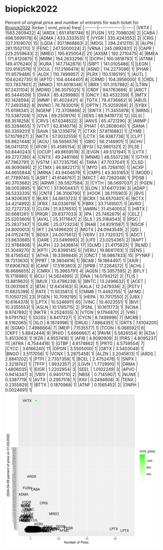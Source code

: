 # biopick2022
Percent of original price and number of entrants for each ticket for [Biopick2022](https://twitter.com/hashtag/Biopick2022)
|ticker |   nrml_price| freq|
|:------|------------:|----:|
|VKTX   | 1583.2609422|    4|
|ARDX   |  651.8181746|    5|
|FUSN   |  512.7098026|    2|
|CABA   |  496.5699178|    6|
|ADMA   |  433.3333531|    1|
|VYGR   |  335.4243552|    2|
|CRIS   |  327.3109070|   15|
|LQDA   |  307.1868663|    2|
|MDGL   |  294.2412115|    3|
|ALPN   |  281.1552170|    1|
|FENC   |  247.5000024|    2|
|VRNA   |  245.0892831|    2|
|CAPR   |  225.2559643|    2|
|MREO   |  195.6250042|   21|
|AXSM   |  192.2710475|    4|
|BMEA   |  171.8120875|    1|
|MIRM   |  164.2633296|    1|
|DCPH   |  160.0818793|    1|
|ATNM   |  149.4176240|    3|
|KURA   |  147.7142879|    1|
|SRPT   |  141.0105486|    1|
|LEGN   |  120.9182576|    1|
|OCUL   |  117.2166474|    8|
|ASND   |  114.2273096|    1|
|PHAR   |  111.8579486|    1|
|ALDX   |  110.7499957|    2|
|PLRX   |  110.5185191|    1|
|AUTL   |  104.6242730|    9|
|APTO   |  104.4444401|    8|
|CRMD   |  104.3956000|    1|
|CRDL   |  103.7837801|    2|
|MNKD   |  101.6018346|    1|
|IBRX   |  101.3157882|    4|
|LTRN   |   97.2431104|    3|
|MDWD   |   96.3075025|    1|
|CRDF   |   94.1763666|    3|
|ARCT   |   85.5444509|    1|
|DVAX   |   85.4299980|    1|
|ONCY   |   83.4532359|    1|
|IMTX   |   82.1428594|    2|
|IMMP   |   81.4024421|    4|
|TGTX   |   79.4736862|    9|
|ABUS   |   77.2493582|    8|
|NVNO   |   76.7830019|    1|
|OPTN   |   75.9259269|    2|
|SYBX   |   75.6198341|    2|
|NGENF  |   72.3708868|    2|
|SWTX   |   71.3455978|    1|
|MRNS   |   70.5387208|    1|
|IOVA   |   69.2509176|    1|
|XERS   |   68.9419773|   12|
|GLSI   |   68.3518258|    1|
|CRVS   |   67.6348522|    3|
|ANVS   |   65.4721290|    3|
|ARMP   |   65.3284655|    1|
|VTVT   |   62.8140716|    3|
|PHAT   |   61.2608040|    1|
|SANA   |   60.3359201|    1|
|SAVA   |   58.1235679|    7|
|CTXR   |   57.8116882|    1|
|ZYME   |   57.1079927|    2|
|NKTX   |   57.0032559|    1|
|LCTX   |   56.9387736|    1|
|CLPT   |   56.8627448|    3|
|ACIU   |   56.5656578|    1|
|GBIO   |   56.2146901|    1|
|ACHV   |   56.0411313|    1|
|XFOR   |   55.4585154|    3|
|BYSI   |   52.9801321|    2|
|PLSE   |   50.8440243|    1|
|OCUP   |   49.8659519|    3|
|EVGN   |   49.5121941|    1|
|LVTX   |   49.2727280|    4|
|CNTX   |   49.2481166|    1|
|MNMD   |   48.5507238|    1|
|GTHX   |   47.7962791|    2|
|VSTM   |   47.7235756|    4|
|TARA   |   47.7037041|    1|
|CLSD   |   46.9090895|    2|
|CTMX   |   46.8822173|    1|
|MYO    |   45.7268110|    1|
|ACXP   |   44.6655844|    1|
|MRNA   |   43.9404679|    1|
|CMPS   |   43.3031653|    1|
|MODD   |   41.7789740|    1|
|ASRT   |   41.6146767|    2|
|MXCT   |   40.7262048|    1|
|PDSB   |   40.3703682|   25|
|ARWR   |   39.5927584|    3|
|CYTH   |   38.0697037|    2|
|PGEN   |   38.0053895|    1|
|BCYC   |   37.9004437|    1|
|ELDN   |   37.6417239|    3|
|ADAP   |   36.5333335|   15|
|CNTB   |   36.3106790|    1|
|HOOK   |   36.1115903|    2|
|BVS    |   34.9206351|    1|
|BLRX   |   34.6813723|    1|
|BCRX   |   34.6570401|    6|
|BCTX   |   34.4214992|    3|
|IFRX   |   34.0336119|    1|
|FBRX   |   33.7149507|    1|
|AVRO   |   32.7272733|    1|
|CLGN   |   31.9376510|    1|
|AMRN   |   31.4540053|    1|
|HRTX   |   30.6681261|    1|
|PRQR   |   29.8377033|    3|
|IPA    |   25.7462679|    4|
|CELZ   |   25.5203609|    1|
|AVXL   |   25.3171847|    2|
|SLS    |   25.3164543|    1|
|IPSC   |   25.2837347|    1|
|QURE   |   25.0723234|    1|
|INAB   |   24.8291587|    1|
|NSCIF  |   24.8000013|    1|
|IKT    |   24.1496620|    2|
|MGTX   |   24.0943549|    2|
|QSI    |   24.0152479|    1|
|BDSX   |   24.0075612|    1|
|VERV   |   23.7320321|    1|
|ADCT   |   23.6633665|    1|
|DARE   |   23.5499993|    2|
|LIFE   |   23.0254361|    2|
|RAPT   |   22.9784908|    1|
|AUPH   |   22.3436814|   17|
|GLMD   |   21.4175825|    1|
|RLMD   |   21.3049270|    3|
|KPTI   |   20.8398145|    5|
|VERU   |   19.8641763|    1|
|SENS   |   19.4756542|    1|
|ATHA   |   19.3399849|    2|
|ONCT   |   18.9867833|   15|
|PYNKF  |   18.7213630|    1|
|PPBT   |   18.3804616|    1|
|BCAB   |   18.1864497|    1|
|XAIR   |   17.6906783|    8|
|CANF   |   17.5193803|    2|
|SPRB   |   17.2264572|    1|
|ACHL   |   16.6666655|    2|
|CMRX   |   15.3965791|    4|
|AGEN   |   15.3957595|    2|
|BFLY   |   15.1718980|    1|
|BCLI   |   14.5624995|    2|
|DNA    |   14.0794212|    2|
|TLIS   |   13.8819620|    1|
|IMUX   |   13.4796239|    5|
|BNTC   |   13.2496632|    1|
|ACET   |   13.0931961|    2|
|BTAI   |   12.6414163|    5|
|KALA   |   12.2479336|    2|
|PSTV   |   11.6825399|    1|
|FATE   |   11.5535813|    1|
|CMMB   |   11.4492755|    1|
|AFMD   |   11.1050725|   23|
|FGEN   |   10.7092195|    1|
|HEPA   |   10.7017550|    2|
|UBX    |   10.6164378|    1|
|LPTX   |   10.5246911|   65|
|VINC   |   10.4023551|    1|
|BIVI   |   10.3355553|    1|
|ASLN   |   10.1785715|    2|
|PSNL   |   10.1611773|    1|
|NCNA   |    9.9747892|    1|
|NKTR   |    9.2524055|    3|
|VTGN   |    9.1794870|    2|
|VIRI   |    9.0791792|    1|
|GOSS   |    8.8417327|    1|
|CYCN   |    8.7499996|    7|
|MCRB   |    8.5162065|    1|
|XLO    |    8.1874996|    1|
|DRUG   |    7.8864351|    1|
|GRTS   |    7.6104200|    8|
|SGMO   |    7.4986664|    7|
|MEIP   |    7.1535577|    1|
|TCON   |    6.0685921|    6|
|CKPT   |    5.8842444|    9|
|PHIO   |    5.6666667|    4|
|PAVM   |    5.5826554|    9|
|KZIA   |    5.4513063|    1|
|KZR    |    4.9557418|    1|
|AFIB   |    4.9090909|    3|
|PIRS   |    4.8095237|   11|
|ATRA   |    4.7544416|    1|
|GTBP   |    4.6174862|    1|
|PRTG   |    4.5759554|    7|
|CYCC   |    3.6166240|   11|
|OPGN   |    3.5505000|    1|
|GRTX   |    3.5403048|    1|
|BNGO   |    3.5117056|    1|
|VCNX   |    3.2875458|    1|
|ALZN   |    3.2045613|    1|
|ARDS   |    2.8841202|    1|
|PTPI   |    2.7357358|    1|
|BCEL   |    2.4752476|    1|
|SNPX   |    2.3219742|    1|
|TFFP   |    1.9932357|    2|
|LGVN   |    1.7729910|    1|
|DRMA   |    1.4806035|    1|
|EIGR   |    1.2202954|    3|
|SEEL   |    1.0102249|    3|
|APVO   |    0.9414347|    3|
|VBIV   |    0.9401710|    2|
|NBSE   |    0.7145907|    1|
|NUWE   |    0.3387719|    1|
|AVTX   |    0.2957516|    1|
|XXII   |    0.2494606|    3|
|TENX   |    0.2355829|    1|
|BTTX   |    0.1870968|    1|
|ATNF   |    0.1565452|    2|
|ONPH   |    0.0024691|    1|
![retvspicks](biopicks.png?raw=true)
